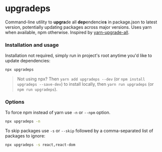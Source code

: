# upgradeps
Command-line utility to **upgra**de all **dep**endencie**s** in package.json to latest version, potentially updating packages across major versions. Uses yarn when available, npm otherwise. Inspired by [yarn-upgrade-all](https://github.com/tylerlong/yarn-upgrade-all#readme).

### Installation and usage
Installation not required, simply run in project's root anytime you'd like to update dependencies:
```sh
npx upgradeps
```
>Not using npx? Then `yarn add upgradeps --dev` (or `npm install upgradeps --save-dev`) to install locally, then `yarn run upgradeps` (or `npm run upgradeps`).

### Options
To force npm instead of yarn use `-n` or `--npm` option.
```sh
npx upgradeps -n
```
To skip packages use `-s` or `--skip` followed by a comma-separated list of packages to ignore:
```sh
npx upgradeps -s react,react-dom
```
